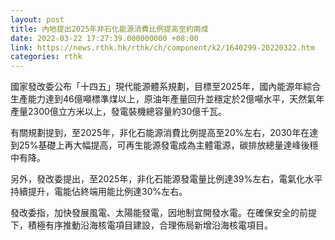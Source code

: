 ```yaml
---
layout: post
title: 內地提出2025年非石化能源消費比例提高至約兩成
date: 2022-03-22 17:27:39.000000000 +08:00
link: https://news.rthk.hk/rthk/ch/component/k2/1640299-20220322.htm
categories: rthk
---
```


國家發改委公布「十四五」現代能源體系規劃，目標至2025年，國內能源年綜合生產能力達到46億噸標準煤以上，原油年產量回升並穩定於2億噸水平，天然氣年產量2300億立方米以上，發電裝機總容量約30億千瓦。

有關規劃提到，至2025年，非化石能源消費比例提高至20%左右，2030年在達到25%基礎上再大幅提高，可再生能源發電成為主體電源，碳排放總量達峰後穩中有降。

另外，發改委提出，至2025年，非化石能源發電量比例達39%左右，電氣化水平持續提升，電能佔終端用能比例達30%左右。

發改委指，加快發展風電、太陽能發電，因地制宜開發水電。在確保安全的前提下，積極有序推動沿海核電項目建設，合理佈局新增沿海核電項目。

